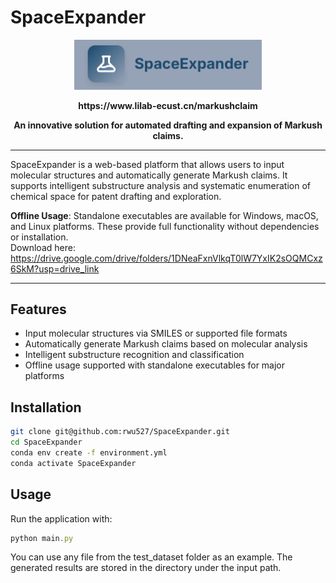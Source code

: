 # SpaceExpander

<p align="center">
  <a href="https://www.lilab-ecust.cn/markushclaim" target="_blank">
    <img src="https://github.com/rwu527/SpaceExpander/raw/main/src/logo.png" alt="SpaceExpander Logo" width="300">
  </a>
</p>

<p align="center">
  <b>https://www.lilab-ecust.cn/markushclaim</b>
</p>
<p align="center">
  <b>An innovative solution for automated drafting and expansion of Markush claims.</b>
</p>

---

SpaceExpander is a web-based platform that allows users to input molecular structures and automatically generate Markush claims. It supports intelligent substructure analysis and systematic enumeration of chemical space for patent drafting and exploration.

**Offline Usage**: Standalone executables are available for Windows, macOS, and Linux platforms. These provide full functionality without dependencies or installation.  
Download here:  
https://drive.google.com/drive/folders/1DNeaFxnVlkqT0lW7YxIK2sOQMCxz6SkM?usp=drive_link

---

## Features

- Input molecular structures via SMILES or supported file formats
- Automatically generate Markush claims based on molecular analysis
- Intelligent substructure recognition and classification
- Offline usage supported with standalone executables for major platforms

## Installation

```bash
git clone git@github.com:rwu527/SpaceExpander.git
cd SpaceExpander
conda env create -f environment.yml
conda activate SpaceExpander
```

## Usage

Run the application with:

```javascript
python main.py
```

You can use any file from the test_dataset folder as an example.
The generated results are stored in the directory under the input path.
